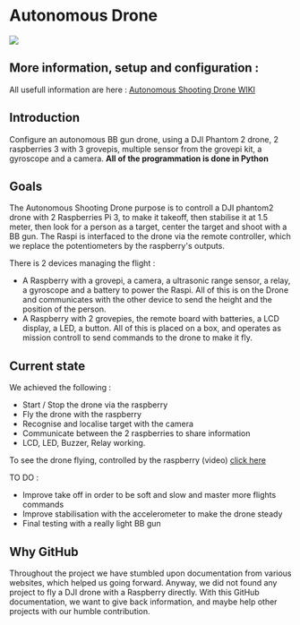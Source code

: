 # Autonomous Drone

![](https://github.com/mariusweiler/Autonomous-Shooting-Drone/blob/master/images/E6F3C381-5C03-4FCC-9223-C241C6DE7CFB.jpeg?raw=true)

## More information, setup and configuration :
All usefull information are here : [Autonomous Shooting Drone WIKI](https://github.com/mariusweiler/Autonomous-Shooting-Drone/wiki)

## Introduction
Configure an autonomous BB gun drone, using a DJI Phantom 2 drone, 2 raspberries 3 with 3 grovepis, multiple sensor from the grovepi kit, a gyroscope and a camera. **All of the programmation is done in Python**

## Goals
The Autonomous Shooting Drone purpose is to controll a DJI phantom2 drone with 2 Raspberries Pi 3, to make it takeoff, then stabilise it at 1.5 meter, then look for a person as a target, center the target and shoot with a BB gun. The Raspi is interfaced to the drone via the remote controller, which we replace the potentiometers by the raspberry's outputs.

There is 2 devices managing the flight :
- A Raspberry with a grovepi, a camera, a ultrasonic range sensor, a relay, a gyroscope and a battery to power the Raspi. All of this is on the Drone and communicates with the other device to send the height and the position of the person.
- A Raspberry with 2 grovepies, the remote board with batteries, a LCD display, a LED, a button. All of this is placed on a box, and operates as mission controll to send commands to the drone to make it fly.

## Current state
We achieved the following :
* Start / Stop the drone via the raspberry
* Fly the drone with the raspberry
* Recognise and localise target with the camera
* Communicate between the 2 raspberries to share information
* LCD, LED, Buzzer, Relay working.

To see the drone flying, controlled by the raspberry (video) [click here](https://www.youtube.com/watch?v=76PfgulFEIY&feature=youtu.be)

TO DO : 
* Improve take off in order to be soft and slow and master more flights commands
* Improve stabilisation with the accelerometer to make the drone steady
* Final testing with a really light BB gun

## Why GitHub
Throughout the project we have stumbled upon documentation from various websites, which helped us going forward. Anyway, we did not found any project to fly a DJI drone with a Raspberry directly. With this GitHub documentation, we want to give back information, and maybe help other projects with our humble contribution.
